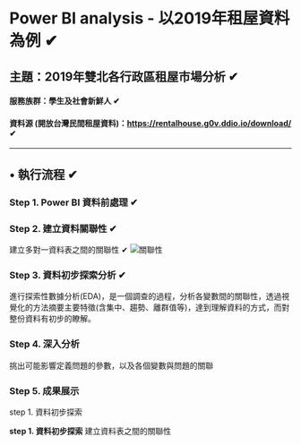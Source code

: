 # Power BI analysis - 以2019年租屋資料為例 ✔
## 主題：2019年雙北各行政區租屋市場分析 ✔
#### 服務族群：學生及社會新鮮人 ✔
#### 資料源 (開放台灣民間租屋資料)：https://rentalhouse.g0v.ddio.io/download/ ✔
---
## • 執行流程 ✔
### Step 1. Power BI 資料前處理 ✔
### Step 2. 建立資料關聯性 ✔
建立多對一資料表之間的關聯性 ✔
![關聯性](https://github.com/xuan321802/power-bi_project/blob/main/project_images/establish%20relevance.png)
### Step 3. 資料初步探索分析 ✔
進行探索性數據分析(EDA)，是一個調查的過程，分析各變數間的關聯性，透過視覺化的方法摘要主要特徵(含集中、趨勢、離群值等)，達到理解資料的方式，而對整份資料有初步的瞭解。
### Step 4. 深入分析
挑出可能影響定義問題的參數，以及各個變數與問題的關聯
### Step 5. 成果展示




step 1. 資料初步探索

**step 1. 資料初步探索**
建立資料表之間的關聯性
